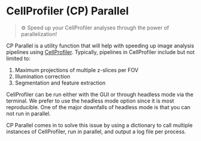 # CellProfiler (CP) Parallel

> ⚙️ Speed up your CellProfiler analyses through the power of parallelization!

CP Parallel is a utility function that will help with speeding up image analysis pipelines using [CellProfiler](https://cellprofiler.org/).
Typically, pipelines in CellProfiler include but not limited to:

1. Maximum projections of multiple z-slices per FOV
2. Illumination correction
3. Segmentation and feature extraction

CellProfiler can be run either with the GUI or through headless mode via the terminal.
We prefer to use the headless mode option since it is most reproducible.
One of the major downfalls of headless mode is that you can not run in parallel.

CP Parallel comes in to solve this issue by using a dictionary to call multiple instances of CellProfiler, run in parallel, and output a log file per process.
